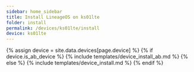 ```yaml
---
sidebar: home_sidebar
title: Install LineageOS on ks01lte
folder: install
permalink: /devices/ks01lte/install
device: ks01lte
---
```

{% assign device = site.data.devices[page.device] %}
{% if device.is_ab_device %}
{% include templates/device_install_ab.md %}
{% else %}
{% include templates/device_install.md %}
{% endif %}
